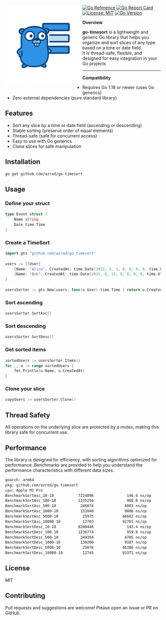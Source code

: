<img align="left" width="250"  src="logo.png" alt="go-timesort Logo" vspace="20" />

[![Go Reference](https://pkg.go.dev/badge/github.com/azrod/go-timesort.svg)](https://pkg.go.dev/github.com/azrod/go-timesort)
[![Go Report Card](https://goreportcard.com/badge/github.com/azrod/go-timesort)](https://goreportcard.com/report/github.com/azrod/go-timesort)
[![License: MIT](https://img.shields.io/badge/License-MIT-yellow.svg)](LICENSE)
[![Go Version](https://img.shields.io/badge/go-1.18+-blue.svg)](https://golang.org/dl/)

**Overview**

**go-timesort** is a lightweight and generic Go library that helps you organize and sort slices of any type based on a time or date field.  
It is thread-safe, flexible, and designed for easy integration in your Go projects

---

**Compatibility**

- Requires Go 1.18 or newer (uses Go generics)
- Zero external dependencies (pure standard library)

## Features

- Sort any slice by a time or date field (ascending or descending)
- Stable sorting (preserve order of equal elements)
- Thread-safe (safe for concurrent access)
- Easy to use with Go generics
- Clone slices for safe manipulation

## Installation

```bash
go get github.com/azrod/go-timesort
```

## Usage

### Define your struct

```go
type Event struct {
    Name string
    Date time.Time
}
```

### Create a TimeSort

```go
import gts "github.com/azrod/go-timesort"

users := []User{
    {Name: "Alice", CreatedAt: time.Date(2022, 5, 1, 0, 0, 0, 0, time.UTC)},
    {Name: "Bob", CreatedAt: time.Date(2021, 8, 15, 0, 0, 0, 0, time.UTC)},
}

usersSorter := gts.New(users, func(u User) time.Time { return u.CreatedAt })
```

### Sort ascending

```go
usersSorter.SortAsc()
```

### Sort descending

```go
usersSorter.SortDesc()
```

### Get sorted items

```go
sortedUsers := usersSorter.Items()
for _, u := range sortedUsers {
    fmt.Println(u.Name, u.CreatedAt)
}
```

### Clone your slice

```go
copyUsers := usersSorter.Clone()
```

## Thread Safety

All operations on the underlying slice are protected by a mutex, making this library safe for concurrent use.

## Performance

The library is designed for efficiency, with sorting algorithms optimized for performance. Benchmarks are provided to help you understand the performance characteristics with different data sizes.

```txt
goarch: arm64
pkg: github.com/azrod/go-timesort
cpu: Apple M1 Pro
BenchmarkSortAsc_10-10           7224896               146.6 ns/op           120 B/op          3 allocs/op
BenchmarkSortAsc_100-10          1235256               968.0 ns/op           120 B/op          3 allocs/op
BenchmarkSortAsc_500-10           246874              4803 ns/op             120 B/op          3 allocs/op
BenchmarkSortAsc_1000-10          131840              9006 ns/op             120 B/op          3 allocs/op
BenchmarkSortAsc_5000-10           25975             46663 ns/op             120 B/op          3 allocs/op
BenchmarkSortAsc_10000-10          12703             92791 ns/op             120 B/op          3 allocs/op
BenchmarkSortDesc_10-10          8208446               143.4 ns/op           120 B/op          3 allocs/op
BenchmarkSortDesc_100-10         1236774               959.9 ns/op           120 B/op          3 allocs/op
BenchmarkSortDesc_500-10          249394              4705 ns/op             120 B/op          3 allocs/op
BenchmarkSortDesc_1000-10         130200              9107 ns/op             120 B/op          3 allocs/op
BenchmarkSortDesc_5000-10          25876             46386 ns/op             120 B/op          3 allocs/op
BenchmarkSortDesc_10000-10         12745             93371 ns/op             120 B/op          3 allocs/op
```

## License

MIT

## Contributing

Pull requests and suggestions are welcome! Please open an issue or PR on GitHub.
